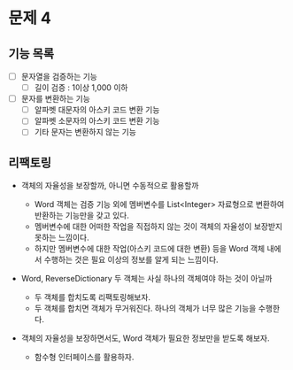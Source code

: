 # 문제 4

## 기능 목록

- [ ] 문자열을 검증하는 기능
  - [ ] 길이 검증 : 1이상 1,000 이하

- [ ] 문자를 변환하는 기능
  - [ ] 알파벳 대문자의 아스키 코드 변환 기능
  - [ ] 알파벳 소문자의 아스키 코드 변환 기능
  - [ ] 기타 문자는 변환하지 않는 기능

## 리팩토링

- 객체의 자율성을 보장할까, 아니면 수동적으로 활용할까
  - Word 객체는 검증 기능 외에 멤버변수를 List\<Integer> 자료형으로 변환하여 반환하는 기능만을 갖고 있다.
  - 멤버변수에 대한 어떠한 작업을 직접하지 않는 것이 객체의 자율성이 보장받지 못하는 느낌이다.
  - 하지만 멤버변수에 대한 작업(아스키 코드에 대한 변환) 등을 Word 객체 내에서 수행하는 것은 필요 이상의 정보를 알게 되는 느낌이다.

- Word, ReverseDictionary 두 객체는 사실 하나의 객체여야 하는 것이 아닐까
  - 두 객체를 합치도록 리팩토링해보자.
  - 두 객체를 합치면 객체가 무거워진다. 하나의 객체가 너무 많은 기능을 수행한다.

- 객체의 자율성을 보장하면서도, Word 객체가 필요한 정보만을 받도록 해보자.
  - 함수형 인터페이스를 활용하자.